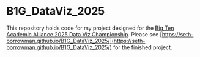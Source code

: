 # B1G_DataViz_2025
This repository holds code for my project designed for the [Big Ten Academic Alliance 2025 Data Viz Championship](https://btaa.org/research/love-data-week/compete-in-the-2025-data-viz-championship).
Please see [https://seth-borrowman.github.io/B1G_DataViz_2025/](https://seth-borrowman.github.io/B1G_DataViz_2025/) for the finished project.
